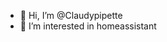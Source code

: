 - 👋 Hi, I’m @Claudypipette
- 👀 I’m interested in homeassistant


<!---
Claudypipette/Claudypipette is a ✨ special ✨ repository because its `README.md` (this file) appears on your GitHub profile.
You can click the Preview link to take a look at your changes.
--->
